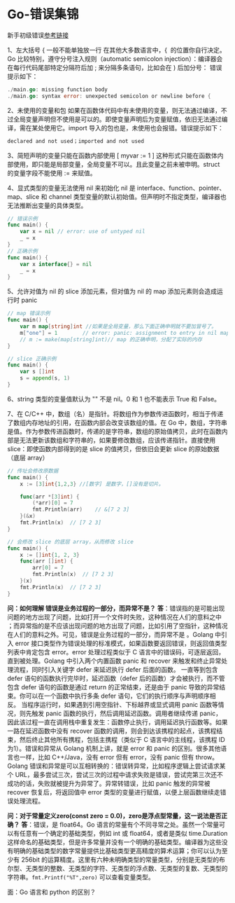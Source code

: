 # Go-错误集锦

新手初级错误[参考链接](https://blog.csdn.net/keets1992/article/details/92816775)

1、左大括号 { 一般不能单独放一行
在其他大多数语言中，{  的位置你自行决定。Go 比较特别，遵守分号注入规则（automatic semicolon injection）：编译器会在每行代码尾部特定分隔符后加 ; 来分隔多条语句，比如会在 ) 后加分号： 错误提示如下：
```go
./main.go: missing function body
./main.go: syntax error: unexpected semicolon or newline before {
```

2、未使用的变量和包
如果在函数体代码中有未使用的变量，则无法通过编译，不过全局变量声明但不使用是可以的。即使变量声明后为变量赋值，依旧无法通过编译，需在某处使用它。import 导入的包也是，未使用也会报错。错误提示如下：
```go
declared and not used；imported and not used
```

3、简短声明的变量只能在函数内部使用
[ myvar := 1 ] 这种形式只能在函数体内部使用，即只能是局部变量，全局变量不可以。且此变量之前未被申明。struct 的变量字段不能使用 := 来赋值。

4、显式类型的变量无法使用 nil 来初始化
nil 是 interface、function、pointer、map、slice 和 channel 类型变量的默认初始值。但声明时不指定类型，编译器也无法推断出变量的具体类型。

```Go
// 错误示例 
func main() { 
    var x = nil // error: use of untyped nil 
    _ = x
}
// 正确示例 
func main() { 
    var x interface{} = nil
    _ = x
}
```

5、允许对值为 nil 的 slice 添加元素，但对值为 nil 的 map 添加元素则会造成运行时 panic
```Go
// map 错误示例
func main() {
    var m map[string]int //如果是全局变量，那么下面正确申明就不要加冒号了。
    m["one"] = 1		// error: panic: assignment to entry in nil map
    // m := make(map[string]int)// map 的正确申明，分配了实际的内存
}

// slice 正确示例
func main() {
	var s []int
	s = append(s, 1)
}
```
6、string 类型的变量值默认为 "" 不是 nil。0 和 1 也不能表示 True 和 False。

7、在 C/C++ 中，数组（名）是指针。将数组作为参数传进函数时，相当于传递了数组内存地址的引用，在函数内部会改变该数组的值。在 Go 中，数组，字符串是值。作为参数传进函数时，传递的是字符串，数组的原始值拷贝，此时在函数内部是无法更新该数组和字符串的，如果要修改数组，应该传递指针。直接使用 slice：即使函数内部得到的是 slice 的值拷贝，但依旧会更新 slice 的原始数据（底层 array）
```Go
// 传址会修改原数据
func main() {
	x := [3]int{1,2,3} //[数字] 是数字，[]没有是切片。

	func(arr *[3]int) {
		(*arr)[0] = 7
		fmt.Println(arr)	// &[7 2 3]
	}(&x)
	fmt.Println(x)	// [7 2 3]
}

// 会修改 slice 的底层 array，从而修改 slice
func main() {
	x := []int{1, 2, 3}
	func(arr []int) {
		arr[0] = 7
		fmt.Println(x)	// [7 2 3]
	}(x)
	fmt.Println(x)	// [7 2 3]
}

```

 **问：如何理解 错误是业务过程的一部分，而异常不是？**
**答**：错误指的是可能出现问题的地方出现了问题，比如打开一个文件时失败，这种情况在人们的意料之中 ；而异常指的是不应该出现问题的地方出现了问题，比如引用了空指针，这种情况在人们的意料之外。可见，错误是业务过程的一部分，而异常不是 。Golang 中引入 error 接口类型作为错误处理的标准模式，如果函数要返回错误，则返回值类型列表中肯定包含 error。error 处理过程类似于 C 语言中的错误码，可逐层返回，直到被处理。Golang 中引入两个内置函数 panic 和 recover 来触发和终止异常处理流程，同时引入关键字 defer 来延迟执行 defer 后面的函数。
一直等到包含 defer 语句的函数执行完毕时，延迟函数（defer 后的函数）才会被执行，而不管包含 defer 语句的函数是通过 return 的正常结束，还是由于 panic 导致的异常结束。你可以在一个函数中执行多条 defer 语句，它们的执行顺序与声明顺序相反。
当程序运行时，如果遇到引用空指针、下标越界或显式调用 panic 函数等情况，则先触发 panic 函数的执行，然后调用延迟函数。调用者继续传递 panic，因此该过程一直在调用栈中重复发生：函数停止执行，调用延迟执行函数等。如果一路在延迟函数中没有 recover 函数的调用，则会到达该携程的起点，该携程结束，然后终止其他所有携程，包括主携程（类似于 C 语言中的主线程，该携程 ID 为1）。错误和异常从 Golang 机制上讲，就是 error 和 panic 的区别。很多其他语言也一样，比如 C++/Java，没有 error 但有 error，没有 panic 但有 throw。Golang 错误和异常是可以互相转换的：错误转异常，比如程序逻辑上尝试请求某个 URL，最多尝试三次，尝试三次的过程中请求失败是错误，尝试完第三次还不成功的话，失败就被提升为异常了。异常转错误，比如 panic 触发的异常被 recover 恢复后，将返回值中 error 类型的变量进行赋值，以便上层函数继续走错误处理流程。

**问：对于常量定义zero(const zero = 0.0)，zero是浮点型常量，这一说法是否正确？**
**答**：错误，是 float64。Go 语言的常量有个不同寻常之处。虽然一个常量可以有任意有一个确定的基础类型，例如 int 或 float64，或者是类似 time.Duration 这样命名的基础类型，但是许多常量并没有一个明确的基础类型。编译器为这些没有明确的基础类型的数字常量提供比基础类型更高精度的算术运算；你可以认为至少有 256bit 的运算精度。这里有六种未明确类型的常量类型，分别是无类型的布尔型、无类型的整数、无类型的字符、无类型的浮点数、无类型的复数、无类型的字符串。`fmt.Printf("%T",zero)` 可以查看变量类型。

面：Go 语言和 python 的区别？

